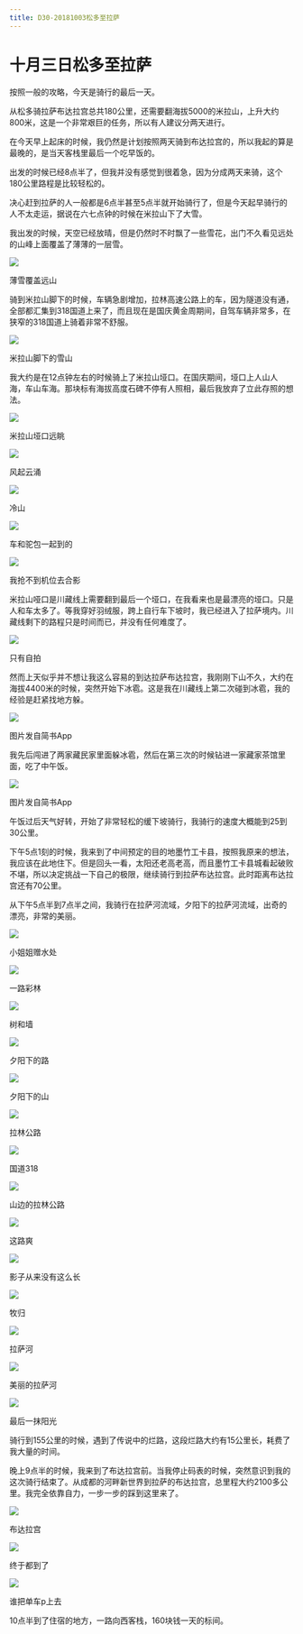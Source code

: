 ```yaml
---
title: D30-20181003松多至拉萨
---
```


# 十月三日松多至拉萨

按照一般的攻略，今天是骑行的最后一天。

从松多骑拉萨布达拉宫总共180公里，还需要翻海拔5000的米拉山，上升大约800米，这是一个非常艰巨的任务，所以有人建议分两天进行。

在今天早上起床的时候，我仍然是计划按照两天骑到布达拉宫的，所以我起的算是最晚的，是当天客栈里最后一个吃早饭的。

出发的时候已经8点半了，但我并没有感觉到很着急，因为分成两天来骑，这个180公里路程是比较轻松的。

决心赶到拉萨的人一般都是6点半甚至5点半就开始骑行了，但是今天起早骑行的人不太走运，据说在六七点钟的时候在米拉山下了大雪。

我出发的时候，天空已经放晴，但是仍然时不时飘了一些雪花，出门不久看见远处的山峰上面覆盖了薄薄的一层雪。

![](https://ridemypic.oss-cn-chengdu.aliyuncs.com/rideimg/2616645-b04d64c4afb64d02.jpg)  

薄雪覆盖远山

骑到米拉山脚下的时候，车辆急剧增加，拉林高速公路上的车，因为隧道没有通，全部都汇集到318国道上来了，而且现在是国庆黄金周期间，自驾车辆非常多，在狭窄的318国道上骑着非常不舒服。

![](https://ridemypic.oss-cn-chengdu.aliyuncs.com/rideimg/2616645-bc7a5b7f666d9e48.jpg)  

米拉山脚下的雪山

我大约是在12点钟左右的时候骑上了米拉山垭口。在国庆期间，垭口上人山人海，车山车海。那块标有海拔高度石碑不停有人照相，最后我放弃了立此存照的想法。

![](https://ridemypic.oss-cn-chengdu.aliyuncs.com/rideimg/2616645-0f54a25744bddc1f.jpg)  

米拉山垭口远眺

![](https://ridemypic.oss-cn-chengdu.aliyuncs.com/rideimg/2616645-3a0216d25138a99b.jpg)  

风起云涌

![](https://ridemypic.oss-cn-chengdu.aliyuncs.com/rideimg/2616645-01406714822014d1.jpg)  

冷山

![](https://ridemypic.oss-cn-chengdu.aliyuncs.com/rideimg/2616645-dac2d20851134116.jpg)  

车和驼包一起到的

![](https://ridemypic.oss-cn-chengdu.aliyuncs.com/rideimg/2616645-a635e310beb050a6.jpg)  

我抢不到机位去合影

米拉山哑口是川藏线上需要翻到最后一个垭口，在我看来也是最漂亮的垭口。只是人和车太多了。等我穿好羽绒服，跨上自行车下坡时，我已经进入了拉萨境内。川藏线剩下的路程只是时间而已，并没有任何难度了。  

![](https://ridemypic.oss-cn-chengdu.aliyuncs.com/rideimg/2616645-315cd130a248e0d0.jpg)  

只有自拍

然而上天似乎并不想让我这么容易的到达拉萨布达拉宫，我刚刚下山不久，大约在海拔4400米的时候，突然开始下冰雹。这是我在川藏线上第二次碰到冰雹，我的经验是赶紧找地方躲。  

![](https://ridemypic.oss-cn-chengdu.aliyuncs.com/rideimg/2616645-ce8134955232cb21.jpg)  

图片发自简书App

我先后闯进了两家藏民家里面躲冰雹，然后在第三次的时候钻进一家藏家茶馆里面，吃了中午饭。  

![](https://ridemypic.oss-cn-chengdu.aliyuncs.com/rideimg/2616645-4efd6d5082cebec0.jpg)  

图片发自简书App

午饭过后天气好转，开始了非常轻松的缓下坡骑行，我骑行的速度大概能到25到30公里。  

下午5点1刻的时候，我来到了中间预定的目的地墨竹工卡县，按照我原来的想法，我应该在此地住下。但是回头一看，太阳还老高老高，而且墨竹工卡县城看起破败不堪，所以决定挑战一下自己的极限，继续骑行到拉萨布达拉宫。此时距离布达拉宫还有70公里。

从下午5点半到7点半之间，我骑行在拉萨河流域，夕阳下的拉萨河流域，出奇的漂亮，非常的美丽。

![](https://ridemypic.oss-cn-chengdu.aliyuncs.com/rideimg/2616645-c74c6f3c57784ba6.jpg)  

小姐姐赠水处

![](https://ridemypic.oss-cn-chengdu.aliyuncs.com/rideimg/2616645-7585ea7c48ba4c79.jpg)  

一路彩林

![](https://ridemypic.oss-cn-chengdu.aliyuncs.com/rideimg/2616645-40709d9e259e2ad3.jpg)  

树和墙

![](https://ridemypic.oss-cn-chengdu.aliyuncs.com/rideimg/2616645-3b54a1f4d4935f23.jpg)  

夕阳下的路

![](https://ridemypic.oss-cn-chengdu.aliyuncs.com/rideimg/2616645-057d5c42c9508a5c.jpg)  

夕阳下的山

![](https://ridemypic.oss-cn-chengdu.aliyuncs.com/rideimg/2616645-2a244231a1726c36.jpg)  

拉林公路

![](https://ridemypic.oss-cn-chengdu.aliyuncs.com/rideimg/2616645-d712f174dface292.jpg)  

国道318

![](https://ridemypic.oss-cn-chengdu.aliyuncs.com/rideimg/2616645-dce67322b45d6560.jpg)  

山边的拉林公路

![](https://ridemypic.oss-cn-chengdu.aliyuncs.com/rideimg/2616645-b5036442846853c2.jpg)  

这路爽

![](https://ridemypic.oss-cn-chengdu.aliyuncs.com/rideimg/2616645-75614f7c2d570a01.jpg)  

影子从来没有这么长

![](https://ridemypic.oss-cn-chengdu.aliyuncs.com/rideimg/2616645-d857c97a3c618735.jpg)  

牧归

![](https://ridemypic.oss-cn-chengdu.aliyuncs.com/rideimg/2616645-f62dd52e4670cdd8.jpg)  

拉萨河

![](https://ridemypic.oss-cn-chengdu.aliyuncs.com/rideimg/2616645-61700760aecf7a5c.jpg)  

美丽的拉萨河

![](https://ridemypic.oss-cn-chengdu.aliyuncs.com/rideimg/2616645-613779c977502ec2.jpg)  

最后一抹阳光

骑行到155公里的时候，遇到了传说中的烂路，这段烂路大约有15公里长，耗费了我大量的时间。  

晚上9点半的时候，我来到了布达拉宫前。当我停止码表的时候，突然意识到我的这次骑行结束了。从成都的河畔新世界到拉萨的布达拉宫，总里程大约2100多公里。我完全依靠自力，一步一步的踩到这里来了。

![](https://ridemypic.oss-cn-chengdu.aliyuncs.com/rideimg/2616645-67d2bf8bc59e4a62.jpg)  

布达拉宫

![](https://ridemypic.oss-cn-chengdu.aliyuncs.com/rideimg/2616645-44de785f5687bdb1.jpg)  

终于都到了

![](https://ridemypic.oss-cn-chengdu.aliyuncs.com/rideimg/2616645-5d3d7c9cb6492f00.jpg)  

谁把单车p上去

10点半到了住宿的地方，一路向西客栈，160块钱一天的标间。